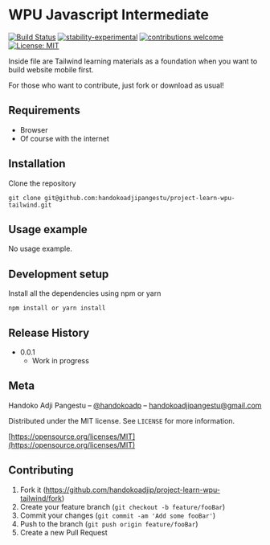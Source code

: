 # WPU Javascript Intermediate

[![Build Status](https://travis-ci.org/dwyl/esta.svg?branch=master)](https://github.com/handokoadjip/project-learn-wpu-tailwind)
[![stability-experimental](https://img.shields.io/badge/stability-experimental-orange.svg)](https://github.com/handokoadjip/project-learn-wpu-tailwind)
[![contributions welcome](https://img.shields.io/badge/contributions-welcome-brightgreen.svg?style=flat)](https://github.com/handokoadjip/project-learn-wpu-tailwind/fork)
[![License: MIT](https://img.shields.io/badge/License-MIT-yellow.svg)](https://opensource.org/licenses/MIT)

Inside file are Tailwind learning materials as a foundation when you want to build website mobile first.

For those who want to contribute, just fork or download as usual!

## Requirements

- Browser
- Of course with the internet

## Installation

Clone the repository

    git clone git@github.com:handokoadjipangestu/project-learn-wpu-tailwind.git

## Usage example

No usage example.

## Development setup

Install all the dependencies using npm or yarn

    npm install or yarn install

## Release History

- 0.0.1
  - Work in progress

## Meta

Handoko Adji Pangestu – [@handokoadp](https://www.instagram.com/handokoadp/) – handokoadjipangestu@gmail.com

Distributed under the MIT license. See `LICENSE` for more information.

[https://opensource.org/licenses/MIT](https://opensource.org/licenses/MIT)

## Contributing

1. Fork it (<https://github.com/handokoadjip/project-learn-wpu-tailwind/fork>)
2. Create your feature branch (`git checkout -b feature/fooBar`)
3. Commit your changes (`git commit -am 'Add some fooBar'`)
4. Push to the branch (`git push origin feature/fooBar`)
5. Create a new Pull Request
